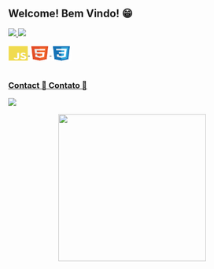 ## Welcome! Bem Vindo! 😁

 <div>
   <a href="https://github.com/Lazaro">
   <img height="180em" src="https://github-readme-stats.vercel.app/api?username=Lazaro&show_icons=true&theme=dark&include_all_commits=true&count_private=true"/>
   <img height="180em" src="https://github-readme-stats.vercel.app/api/top-langs/?username=Lazaro&layout=compact&langs_count=6&theme=dark"/>
</div>
    
<div style="display: inline_block"><br>
  <img align="center" alt="Js" height="30" width="40" src="https://raw.githubusercontent.com/devicons/devicon/master/icons/javascript/javascript-plain.svg">
  <img align="center" alt="HTML" height="30" width="40" src="https://raw.githubusercontent.com/devicons/devicon/master/icons/html5/html5-original.svg">
  <img align="center" alt="CSS" height="30" width="40" src="https://raw.githubusercontent.com/devicons/devicon/master/icons/css3/css3-original.svg">
</div>
 
<br>
 
### Contact 💬     Contato 💬
 
<div> 
  <a href = "Lazaro502@outlook.com"><img src="https://img.shields.io/badge/-Gmail-%23333?style=for-the-badge&logo=gmail&logoColor=white" target="_blank"></a>
 <p align="center">
  <img src="https://th.bing.com/th/id/OIG1.WmGaNBx0ubbO8NAKL6Rx?pid=ImgGn" width="300" height="300">
</p>
</div>  

